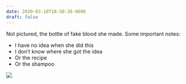```yaml
---
date: 2020-03-18T18:50:38-0600
draft: false
---
```


Not pictured, the bottle of fake blood she made. Some important notes:

*   I have no idea when she did this
*   I don’t know where she got the idea
*   Or the recipe
*   Or the shampoo

![](/images/2020/ee70ef5757.jpg)

